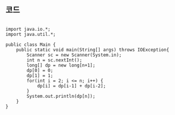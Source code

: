 ## 코드
<pre><code>
import java.io.*;
import java.util.*;

public class Main {
	public static void main(String[] args) throws IOException{
		Scanner sc = new Scanner(System.in);
		int n = sc.nextInt();
		long[] dp = new long[n+1];
		dp[0] = 0;
		dp[1] = 1;
		for(int i = 2; i <= n; i++) {
			dp[i] = dp[i-1] + dp[i-2];
		}
		System.out.println(dp[n]);
	}
}
</code></pre>
